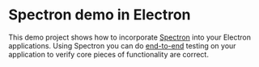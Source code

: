 Spectron demo in Electron
=========================

This demo project shows how to incorporate [Spectron](http://electron.atom.io/spectron/) into your Electron applications. Using Spectron you 
can do [end-to-end](https://www.tutorialspoint.com/software_testing_dictionary/end_to_end_testing.htm) testing on your application to verify 
core pieces of functionality are correct.
